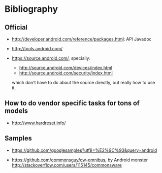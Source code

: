 # Bibliography

## Official

-   <http://developer.android.com/reference/packages.html>: API Javadoc

-   <http://tools.android.com/>

-   <https://source.android.com/>, specially:

    - <http://source.android.com/devices/index.html>
    - <http://source.android.com/security/index.html>

    which don't have to do about the source directly, but really how to use it.

## How to do vendor specific tasks for tons of models

- <http://www.hardreset.info/>

## Samples

-   <https://github.com/googlesamples?utf8=%E2%9C%93&query=android>

-   <https://github.com/commonsguy/cw-omnibus>, by Android monster <http://stackoverflow.com/users/115145/commonsware>
